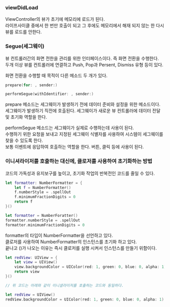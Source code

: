 ### viewDidLoad

ViewController의 뷰가 초기에 메모리에 로드가 된다.<br>
라이프사이클 중에서 한 번만 호출이 되고 그 후에도 메모리에서 해재 되지 않는 한 다시 뷰를 로드를 안한다.<br>

### Segue(세그웨이)
뷰 컨트롤러간의 화면 전한을 관리를 위한 인터페이스이다. 즉 화면 전환을 수행한다.<br>
두개 이상 뷰를 컨트롤러에 연결하고 Push, Pop과 Persent, Dismiss 유형 등이 있다.<br>

화면 전환을 수행할 때  목적이 다른 메소드 두 개가 있다.<br>
```swift
prepare(for: , sender:)

performSegue(withIdentifier: , sender:)
```
prepare 메소드는 세그웨이가 발생하기 전에 데이터 준비와 설정을 위한 메소드이다.<br>
세그웨이가 발생하기 직전에 호출된다. 세그웨이가 새로운 뷰 컨트롤러에 데이터 전달 및 초기화 역할을 한다.<br>

performSegue 메소드는 세그웨이가 실제로 수행하는데 사용이 된다. <br>
수행하기 위한 요청을 보내고 지정된 세그웨이 식별자를 사용하여 시스템이 세그웨이를 찾을 수 있도록 한다.<br>
보통 이벤트에 응답하여 호출하는 역할을 한다. 버튼, 클릭 등에 사용이 된다.<br>

### 이니셔라이저를 호출하는 대신에, 클로저를 사용하여 초기화하는 방법
코드의 가독성과 유지보구를 높이고, 초기화 작업의 반복전인 코드를 줄일 수 있다.
```swift
let formatter: NumberFormatter = {
    let f = NumberFormatter()
    f.numberStyle = .spellOut
    f.minimumFractionDigits = 0
    return f
}()

let formatter = NumberForatter()
formatter.numberStyle = .spellOut
formatter.minimumFractionDigits = 0
```
formatter의 타입이 NumberFormatter을 선언하고 있다.<br>
클로저를 사용하여 NumberFormatter의 인스턴스를 초기화 하고 있다.<br>
끝나고 ()가 나오는 이유는 즉시 클로저를 실행 시켜서 인스턴스를 만들기 위함이다.<br>

```swift
let redView: UIView = {
    let view = UIView()
    view.backgroundColor = UIColor(red: 1, green: 0, blue: 0, alpha: 1)
    return view
}()

// 위 코드는 아래와 같이 이니셜라이저를 호출하는 코드와 동일하다.

let redView = UIView()
redView.backgroundColor = UIColor(red: 1, green: 0, blue: 0, alpha: 1)
```
